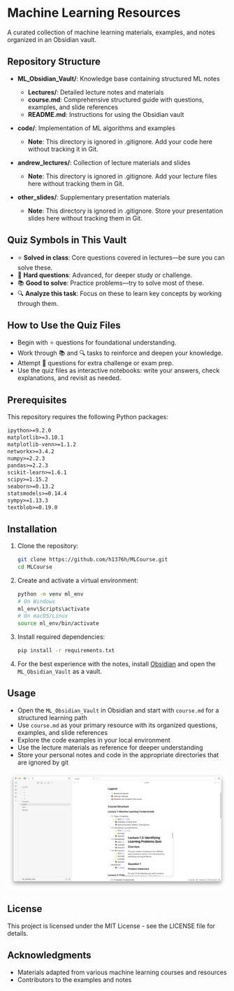 # Machine Learning Resources

A curated collection of machine learning materials, examples, and notes organized in an Obsidian vault.

## Repository Structure

- **ML_Obsidian_Vault/**: Knowledge base containing structured ML notes
  - **Lectures/**: Detailed lecture notes and materials
  - **course.md**: Comprehensive structured guide with questions, examples, and slide references
  - **README.md**: Instructions for using the Obsidian vault

- **code/**: Implementation of ML algorithms and examples
  - **Note**: This directory is ignored in .gitignore. Add your code here without tracking it in Git.

- **andrew_lectures/**: Collection of lecture materials and slides
  - **Note**: This directory is ignored in .gitignore. Add your lecture files here without tracking them in Git.

- **other_slides/**: Supplementary presentation materials
  - **Note**: This directory is ignored in .gitignore. Store your presentation slides here without tracking them in Git.

## Quiz Symbols in This Vault

- ⭐ **Solved in class**: Core questions covered in lectures—be sure you can solve these.
- 📕 **Hard questions**: Advanced, for deeper study or challenge.
- 📚 **Good to solve**: Practice problems—try to solve most of these.
- 🔍 **Analyze this task**: Focus on these to learn key concepts by working through them.

## How to Use the Quiz Files

- Begin with ⭐ questions for foundational understanding.
- Work through 📚 and 🔍 tasks to reinforce and deepen your knowledge.
- Attempt 📕 questions for extra challenge or exam prep.
- Use the quiz files as interactive notebooks: write your answers, check explanations, and revisit as needed.

## Prerequisites

This repository requires the following Python packages:
```
ipython>=9.2.0
matplotlib>=3.10.1
matplotlib-venn>=1.1.2
networkx>=3.4.2
numpy>=2.2.3
pandas>=2.2.3
scikit-learn>=1.6.1
scipy>=1.15.2
seaborn>=0.13.2
statsmodels>=0.14.4
sympy>=1.13.3
textblob>=0.19.0
```

## Installation

1. Clone the repository:
   ```bash
   git clone https://github.com/h1376h/MLCourse.git
   cd MLCourse
   ```

2. Create and activate a virtual environment:
   ```bash
   python -m venv ml_env
   # On Windows
   ml_env\Scripts\activate
   # On macOS/Linux
   source ml_env/bin/activate
   ```

3. Install required dependencies:
   ```bash
   pip install -r requirements.txt
   ```

3. For the best experience with the notes, install [Obsidian](https://obsidian.md/) and open the `ML_Obsidian_Vault` as a vault.

## Usage

- Open the `ML_Obsidian_Vault` in Obsidian and start with `course.md` for a structured learning path
- Use `course.md` as your primary resource with its organized questions, examples, and slide references
- Explore the code examples in your local environment 
- Use the lecture materials as reference for deeper understanding
- Store your personal notes and code in the appropriate directories that are ignored by git

![Obsidian Interface](screenshot.png)

## License

This project is licensed under the MIT License - see the LICENSE file for details.

## Acknowledgments

- Materials adapted from various machine learning courses and resources
- Contributors to the examples and notes 